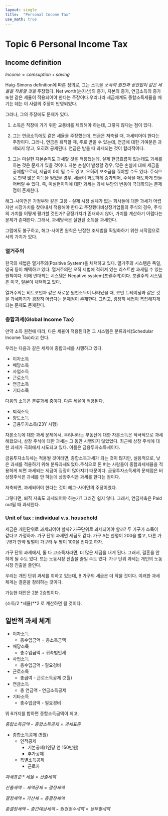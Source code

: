 ```yaml
---
layout: single
title:  "Personal Income Tax"
use_math: true
---
```

# Topic 6 Personal Income Tax

## Income definition

$Income = comsuption + saving$

Haig-Simons definition에 따른 정의로, 그는 소득을 *소득의 원천과 상관없이 같은 세율을 적용할 것을* 주장했다. Net worth(순자산)의 증가, 자본의 증가, 연금소득의 증가 또한 같은 세율이 적용되어야 한다는 주장이다.우리나라 세금체계도 종합소득세율을 매기는 데는 이 사람의 주장이 반영되었다.

그러나, 그의 주장에도 문제가 있다.

1) 소득은 직장에 가기 위한 교통비를 제외해야 하는데, 그렇지 않다는 점이 있다. 

2) 그는 연금소득에도 같은 세율을 주장했는데, 연금은 저축될 때, 과세되어야 한다는 주장이다. 그러나, 연금은 퇴직할 때, 주로 받을 수 있는데, 연금에 대한 기여분은 과세되지 않고, 오히려 공제된다. 연금은 받을 때 과세되는 것이 합리적이다.

3) 그는 미실현 자본손익도 과세할 것을 적용했는데, 실제 현금흐름이 없는데도 과세를 하는 것은 문제가 있을 것이다. 자본 손실이 발생할 경우, 많은 손실에 대해 세금을 공제함으로써, 세금이 0이 될 수도 있고, 오히려 보조금을 줘야할 수도 있다. 주식으로 만약 많은 이득을 얻었을 경우, 세금이 과도하게 증가되어, 주식을 매도하게 만들어버릴 수 있다. 즉, 미실현이익에 대한 과세는 과세 부담의 변동이 극대화되는 문제점이 존재한다.

해그-사이먼은 가정부와 같은 고용 - 실제 시장 실체가 없는 회사들에 대한 과세가 어렵지만 시장가치를 찾아내서 적용해야 한다고 주장했다비상장기업들의 주식의 경우, 주식의 가치를 어떻게 평가할 것인가? 공정가치가 존재하지 않아, 가치를 계산하기 어렵다는 문제가 존재한다. 그래서, 과세당국은 실현된 소득을 과세한다. 

그럼에도 불구하고, 해그-사이먼 원칙은 난잡한 조세법을 획일화하기 위한 시작점으로서의 가치가 있다.

### 열거주의

한국의 세법은 열거주의(Positive System)을 채택하고 있다. 열거주의 시스템은 독일, 영국 등이 채택하고 있다. 열거주의란 오직 세법에 적혀져 있는 리스트만 과세될 수 있는 원칙이다. 이에 반대되는 시스템은 Negative system(포괄주의)이다. 포괄주의 시스템은 미국, 일본이 채택하고 있다.

열거주의는 비트코인과 같은 새로운 원천소득이 나타났을 때, 코인 트레이딩과 같은 것을 과세하기가 굉장히 어렵다는 문제점이 존재한다. 그리고, 굉장히 세법이 복잡해지게 되는 문제도 존재한다.

### 종합과세(Global Income Tax)

만약 소득 원천에 따라, 다른 세율이 적용된다면 그 시스템은 분류과세(Schedular Income Tax)라고 한다.

우리는 다음과 같은 세제에 종합과세를 시행하고 있다.

- 이자소득
- 배당소득
- 사업소득
- 근로소득
- 연금소득
- 기타소득

다음의 소득은 분류과세 중이다. 다른 세율이 적용된다.

- 퇴직소득
- 양도소득
- 금융투자소득(23Y 시행)

자본소득에 대한 과세 문제에서, 우리나라는 부동산에 대한 자본소득은 적극적으로 과세해왔으나, 상장 주식에 대한 과세는 그 동안 시행되지 않았었다. 최근에 상장 주식에 대한 과세가 국회에서 시도되고 있다. 이름은 금융투자소득세이다.

금융투자소득세는 적용될 것이라면, 종합소득과세가 되는 것이 많지만, 실용적으로, 낮은 과세를 적용하기 위해 분류과세되었다.주식으로 돈 버는 사람들이 종합과세세율을 적용하게 되면 과세되는 세금이 굉장히 많아지기 때문이다. 금융투자소득세의 문제점은 비상장주식은 과세를 안 하는데 상장주식은 과세를 한다는 점이다. 

저축되면, 과세되어야 한다는 것이 헤그-사이먼의 주장이였다.

그렇다면, 퇴직 저축도 과세되어야 하는가? 그러긴 쉽지 않다. 그래서, 연금저축은 Paid out될 때 과세한다.

### Unit of tax : individual v.s. household

세금은 개인단위로 과세되어야 할까? 가구단위로 과세되어야 할까? 두 가구가 소득이 같다고 가정하자. 가구 단위 과세면 세금도 같다. 가구 A는 한명이 200을 벌고, 다른 가구B가 만약 맞벌이 가구라 두 명이 100을 번다고 하자.

가구 단위 과세에서, 둘 다 고소득자라면, 더 많은 세금을 내게 된다. 그래서, 결혼을 안 하게 될 수도 있다. 또는 노동시장 진출을 줄일 수도 있다. 가구 단위 과세는 개인의 노동시장 진출을 줄인다. 

우리는 개인 단위 과세를 취하고 있는데,  B 가구의 세금은 더 작을 것이다. 이러한 과세체계는 결혼을 장려하는 것이다. 

가능한 대안은 2분 2승법이다.

(소득/2 *세율)**2 로 계산하면 될 것이다.

## 일반적 과세 체계

- 이자소득
    - 총수입금액 = 총소득금액
- 배당소득
    - 총수입금액 + 귀속법인세
- 사업소득
    - 총수입금액 - 필요경비
- 근로소득
    - 총급여 - 근로소득공제 (2월)
- 연금소득
    - 총 연금액 - 연금소득공제
- 기타소득
    - 총수입금액 - 필요경비

위 6가지를 합하면 종합소득금액이 되고,

$종합소득금액-종합소득공제 = 과세표준$

- 종합소득공제 (5월)
    - 인적공제
        - 기본공제(1인당 연 150만원)
        - 추가공제
    - 특별소득공제
        - 근로자

$과세표준 * 세율 = 산출세액$

$산출세액 - 세액공제 = 결정세액$

$결정세액 + 가산세 = 총결정세액$

$총결정세액-중간예납세액-원천징수세액=납부할세액$